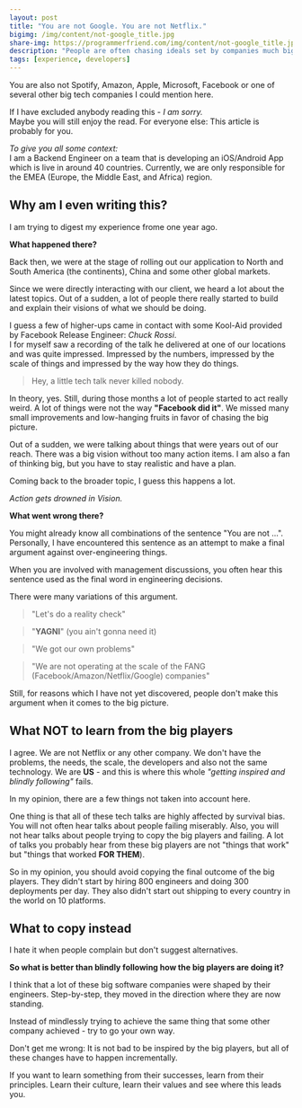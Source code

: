 ```yaml
---
layout: post
title: "You are not Google. You are not Netflix."
bigimg: /img/content/not-google_title.jpg
share-img: https://programmerfriend.com/img/content/not-google_title.jpg
description: "People are often chasing ideals set by companies much bigger than themselves. On this way they are shooting themselves in the foot, but what to do instead?"
tags: [experience, developers]
---
```


You are also not Spotify, Amazon, Apple, Microsoft, Facebook or one of several other big tech companies I could mention here.

If I have excluded anybody reading this - *I am sorry.*<br>Maybe you will still enjoy the read.
For everyone else: This article is probably for you.

*To give you all some context:*<br>
I am a Backend Engineer on a team that is developing an iOS/Android App which is live in around 40 countries.
Currently, we are only responsible for the EMEA (Europe, the Middle East, and Africa) region.

## Why am I even writing this?

I am trying to digest my experience frome one year ago. 

**What happened there?**

Back then, we were at the stage of rolling out our application to North and South America (the continents), China and some other global markets.

Since we were directly interacting with our client, we heard a lot about the latest topics.
Out of a sudden, a lot of people there really started to build and explain their visions of what we should be doing.

I guess a few of higher-ups came in contact with some Kool-Aid provided by Facebook Release Engineer: *Chuck Rossi*.<br>
I for myself saw a recording of the talk he delivered at one of our locations and was quite impressed. Impressed by the numbers, impressed by the scale of things and impressed by the way how they do things.

> Hey, a little tech talk never killed nobody.

In theory, yes. Still, during those months a lot of people started to act really weird.
A lot of things were not the way **"Facebook did it"**.
We missed many small improvements and low-hanging fruits in favor of chasing the big picture.

Out of a sudden, we were talking about things that were years out of our reach.
There was a big vision without too many action items.
I am also a fan of thinking big, but you have to stay realistic and have a plan.

Coming back to the broader topic, I guess this happens a lot.

*Action gets drowned in Vision.*

**What went wrong there?**

You might already know all combinations of the sentence "You are not ...".<br>
Personally, I have encountered this sentence as an attempt to make a final argument against over-engineering things.

When you are involved with management discussions, you often hear this sentence used as the final word in engineering decisions.

There were many variations of this argument.
> "Let's do a reality check"

> "**YAGNI**" (you ain't gonna need it)


>  "We got our own problems"


> "We are not operating at the scale of the FANG (Facebook/Amazon/Netflix/Google) companies"

Still, for reasons which I have not yet discovered, people don't make this argument when it comes to the big picture.

## What NOT to learn from the big players

I agree. We are not Netflix or any other company. We don't have the problems, the needs, the scale, the developers and also not the same technology.
We are **US** - and this is where this whole *"getting inspired and blindly following"* fails.

In my opinion, there are a few things not taken into account here.

One thing is that all of these tech talks are highly affected by survival bias.<br>
You will not often hear talks about people failing miserably. Also, you will not hear talks about people trying to copy the big players and failing.
A lot of talks you probably hear from these big players are not "things that work" but "things that worked **FOR THEM**).

So in my opinion, you should avoid copying the final outcome of the big players.
They didn't start by hiring 800 engineers and doing 300 deployments per day.
They also didn't start out shipping to every country in the world on 10 platforms.

## What to copy instead
I hate it when people complain but don't suggest alternatives.

**So what is better than blindly following how the big players are doing it?**

I think that a lot of these big software companies were shaped by their engineers.
Step-by-step, they moved in the direction where they are now standing.

Instead of mindlessly trying to achieve the same thing that some other company achieved - try to go your own way.

Don't get me wrong: It is not bad to be inspired by the big players, but all of these changes have to happen incrementally.

If you want to learn something from their successes, learn from their principles.
Learn their culture, learn their values and see where this leads you.